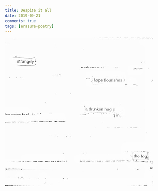 ```yaml
---  
title: Despite it all  
date: 2019-09-21 
comments: true  
tags: [erasure-poetry]  
---  
```


<img src="/assets/images/articles/hope.jpeg" class="responsive"><br>

